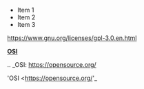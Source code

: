 * Item 1
* Item 2
* Item 3



 https://www.gnu.org/licenses/gpl-3.0.en.html


**[OSI](https://opensource.org)**

.. _OSI: https://opensource.org/


'OSI <https://opensource.org/'_
